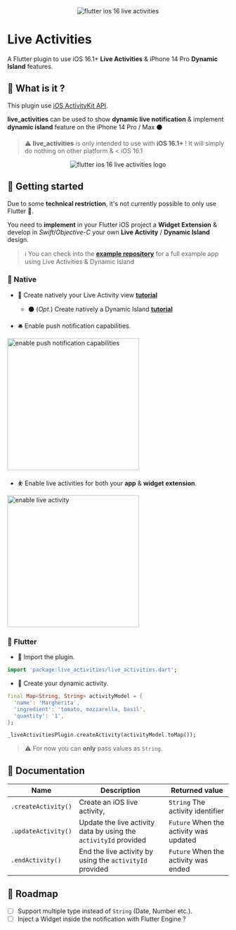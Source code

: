<div align="center">
  <img alt="flutter ios 16 live activities" src="https://raw.githubusercontent.com/istornz/live_activities/main/.github/images/logo.png" />
</div>

# Live Activities

A Flutter plugin to use iOS 16.1+ **Live Activities** & iPhone 14 Pro **Dynamic Island** features.

## 🧐 What is it ?

This plugin use [iOS ActivityKit API](https://developer.apple.com/documentation/activitykit/displaying-live-data-with-live-activities).

**live_activities** can be used to show **dynamic live notification** & implement **dynamic island** feature on the iPhone 14 Pro / Max ⚫️

> ⚠️ **live_activities** is only intended to use with **iOS 16.1+** !
> It will simply do nothing on other platform & < iOS 16.1

<div align="center">
  <img alt="flutter ios 16 live activities logo" src="https://raw.githubusercontent.com/istornz/live_activities/main/.github/images/preview.gif" />
</div>

## 👻 Getting started

Due to some **technical restriction**, it's not currently possible to only use Flutter 🫣.

You need to **implement** in your Flutter iOS project a **Widget Extension** & develop in *Swift*/*Objective-C* your own **Live Activity** / **Dynamic Island** design.

> ℹ️ You can check into the [**example repository**](https://github.com/istornz/live_activities/tree/main/example) for a full example app using Live Activities & Dynamic Island

### 🧵 Native
- 📱 Create natively your Live Activity view [**tutorial**](https://levelup.gitconnected.com/how-to-create-live-activities-widget-for-ios-16-2c07889f1235)

  - ⚫️ (*Opt.*) Create natively a Dynamic Island [**tutorial**](https://medium.com/macoclock/how-to-create-dynamic-island-widgets-on-ios-16-1-or-above-dca0a7dd1483)

- 🛎 Enable push notification capabilities.

<img alt="enable push notification capabilities" src="https://raw.githubusercontent.com/istornz/live_activities/main/.github/images/tutorial/push_capability.png" width="300px" />

- ⛹️ Enable live activities for both your **app** & **widget extension**.

<img alt="enable live activity" src="https://raw.githubusercontent.com/istornz/live_activities/main/.github/images/tutorial/live_activity.png" width="300px" />

### 💙 Flutter

- 🔌 Import the plugin.

```dart
import 'package:live_activities/live_activities.dart';
```

- 📣 Create your dynamic activity.

```dart
final Map<String, String> activityModel = {
  'name': 'Margherita',
  'ingredient': 'tomato, mozzarella, basil',
  'quantity': '1',
};

_liveActivitiesPlugin.createActivity(activityModel.toMap());
```

> ⚠️ For now you can **only** pass values as ```String```.

## 📘 Documentation

| Name | Description | Returned value |
| ---- | ----------- | -------- |
| ```.createActivity()``` | Create an iOS live activity,  | ```String``` The activity identifier |
| ```.updateActivity()``` | Update the live activity data by using the ```activityId``` provided  | ```Future``` When the activity was updated |
| ```.endActivity()``` | End the live activity by using the ```activityId``` provided | ```Future``` When the activity was ended |

## 🎯 Roadmap

- [ ] Support multiple type instead of ```String``` (Date, Number etc.).
- [ ] Inject a Widget inside the notification with Flutter Engine ?